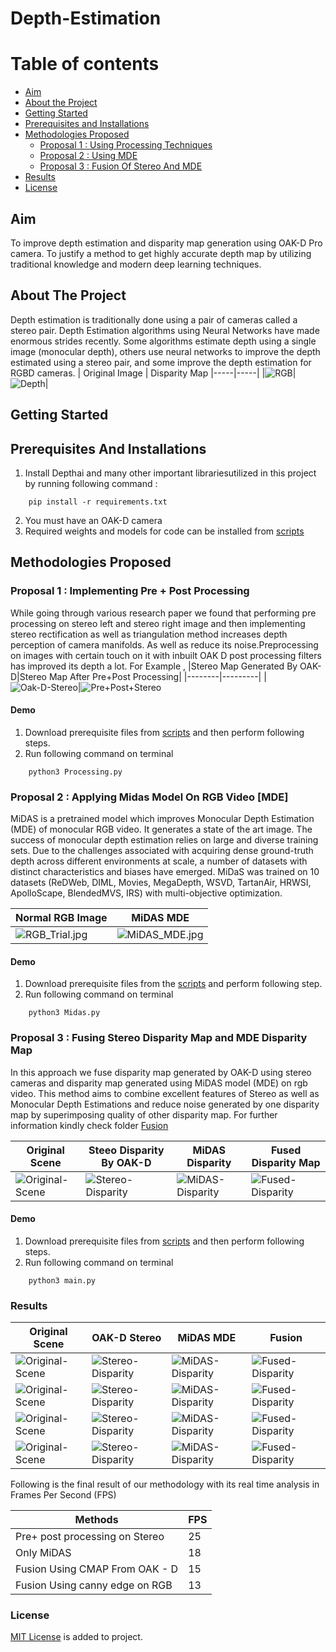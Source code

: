 # Depth-Estimation  


# Table of contents
- [Aim](#Aim)
- [About the Project](#About-The-Project)
- [Getting Started](#Getting-Started)
- [Prerequisites and Installations](#Prerequisites-And-Installations)
- [Methodologies Proposed](#Methodologies-Proposed)
  - [Proposal 1 : Using Processing Techniques](#Proposal-1--Implementing-Pre--Post-Processing)
  - [Proposal 2 : Using MDE](#Proposal-2--Applying-Midas-Model-On-RGB-Video--MDE-)
  - [Proposal 3 : Fusion Of Stereo And MDE](#Proposal-3--Fusing-Stereo-Disparity-Map-and-MDE-Disparity-Map)
-  [Results](#Results)
-  [License](#License)

## Aim


To improve depth estimation and disparity map generation using OAK-D Pro camera. To justify a method to get highly accurate depth map by utilizing traditional knowledge and modern deep learning techniques.

## About The Project

Depth estimation is traditionally done using a pair of cameras called a stereo pair. 
Depth Estimation algorithms using Neural Networks have made enormous strides recently. Some algorithms estimate depth using a single image (monocular depth), others use neural networks to improve the depth estimated using a stereo pair, and some improve the depth estimation for RGBD cameras.
| Original Image | Disparity Map
|-----|-----|
|![RGB](Assets/Results/Result_Image_2/FrameRGB_3.jpg)|![Depth](Assets/Results/Result_Image_2/FusedRGB_3.jpg)|

## Getting Started


## Prerequisites And Installations

1. Install Depthai and many other important librariesutilized in this project by running following command :
```
    pip install -r requirements.txt
```
2. You must have an OAK-D camera
3. Required weights and models for code can be installed from [scripts](scripts) 

## Methodologies Proposed


### Proposal 1 : Implementing Pre + Post Processing

While going through various research paper we found that performing pre processing on stereo left and stereo right image and then implementing stereo rectification as well as triangulation method increases depth perception of camera manifolds. As well as reduce its noise.Preprocessing on images with certain touch on it with inbuilt OAK D post processing  filters has improved its depth a lot.
For Example , 
|Stereo Map Generated By OAK-D|Stereo Map After Pre+Post Processing|
|--------|---------|
|![Oak-D-Stereo](Assets/Images/Raw_stereo.jpeg)|![Pre+Post+Stereo](Assets/Images/Stereo_pre_post.jpeg)

#### Demo
1. Download prerequisite files from [scripts](scripts) and then perform following steps.
2. Run following command on terminal
```
    python3 Processing.py
```
### Proposal 2 : Applying Midas Model On RGB Video [MDE]


MiDAS is a pretrained model which improves Monocular Depth Estimation (MDE) of monocular RGB video. It generates a state of the art image.
The success of monocular depth estimation relies on large and diverse training sets. Due to the challenges associated with acquiring dense ground-truth depth across different environments at scale, a number of datasets with distinct characteristics and biases have emerged.
MiDaS was trained on 10 datasets (ReDWeb, DIML, Movies, MegaDepth, WSVD, TartanAir, HRWSI, ApolloScape, BlendedMVS, IRS) with multi-objective optimization.

| Normal RGB Image | MiDAS MDE |
|-------|---------|
| ![RGB_Trial.jpg](Assets/Images/OrgRGB.png) | ![MiDAS_MDE.jpg](Assets/Images/Midasimage.png) |

#### Demo
1. Download prerequisite files from the [scripts](scripts) and perform following step.
2. Run following command on terminal
```
    python3 Midas.py
```

### Proposal 3 : Fusing Stereo Disparity Map and MDE Disparity Map


In this approach we fuse disparity map generated by OAK-D using stereo cameras and disparity map generated using MiDAS model (MDE) on rgb video. This method aims to combine excellent features of Stereo as well as Monocular Depth Estimations and reduce noise generated by one disparity map by superimposing quality of other disparity map.
For further information kindly check folder [Fusion](Fusion)

| Original Scene | Steeo Disparity By OAK-D | MiDAS Disparity | Fused Disparity Map |
|--------|--------|--------|--------|
|![Original-Scene](Assets/Images/OrgRGB.png)|![Stereo-Disparity](Assets/Images/StereoImg.png)|![MiDAS-Disparity](Assets/Images/Midasimage.png)|![Fused-Disparity](Assets/Images/FusedImg.png)|

#### Demo
1. Download prerequisite files from [scripts](scripts) and then perform following steps.
2. Run following command on terminal
```
    python3 main.py
```

### Results


| Original Scene | OAK-D Stereo | MiDAS MDE | Fusion |
|-----|-----|-----|-----|
|![Original-Scene](Assets/Results/Result_Image_1/FrameRGB_2.jpg)|![Stereo-Disparity](Assets/Results/Result_Image_1/FrameStereo_2.jpg)|![MiDAS-Disparity](Assets/Results/Result_Image_1/FrameMidas_2.jpg)|![Fused-Disparity](Assets/Results/Result_Image_1/FusedRGB_2.jpg)|
|![Original-Scene](Assets/Results/Result_Image_2/FrameRGB_3.jpg)|![Stereo-Disparity](Assets/Results/Result_Image_2/FrameStereo_3.jpg)|![MiDAS-Disparity](Assets/Results/Result_Image_2/FrameMidas_3.jpg)|![Fused-Disparity](Assets/Results/Result_Image_2/FusedRGB_3.jpg)|
|![Original-Scene](Assets/Images/ResultVideo1_RGB_1.gif)|![Stereo-Disparity](Assets/Images/ResultVideo1_Stereo_1.gif)|![MiDAS-Disparity](Assets/Images/ResultVideo1_Midas_1.gif)|![Fused-Disparity](Assets/Images/ResultVideo1_Fusion_1.gif)|
|![Original-Scene](Assets/Images/ResultVideo2_RGB.gif)|![Stereo-Disparity](Assets/Images/ResultVideo2_Stereo.gif)|![MiDAS-Disparity](Assets/Images/ResultVideo2_Midas.gif)|![Fused-Disparity](Assets/Images/ResultVideo2_Fusion.gif)|

Following is the final result of our methodology with its real time analysis in Frames Per Second (FPS)

| Methods | FPS |
|-----------|----------|
| Pre+ post processing on Stereo | 25 |
| Only MiDAS | 18 |
| Fusion Using CMAP From OAK - D | 15 |
| Fusion Using canny edge on RGB | 13|

### License


[MIT License]() is added to project. 
